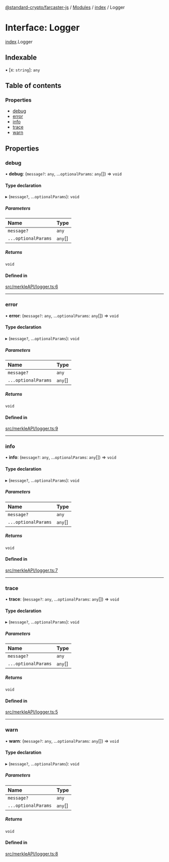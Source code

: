 [@standard-crypto/farcaster-js](../README.md) / [Modules](../modules.md) / [index](../modules/index.md) / Logger

# Interface: Logger

[index](../modules/index.md).Logger

## Indexable

▪ [x: `string`]: `any`

## Table of contents

### Properties

- [debug](index.Logger.md#debug)
- [error](index.Logger.md#error)
- [info](index.Logger.md#info)
- [trace](index.Logger.md#trace)
- [warn](index.Logger.md#warn)

## Properties

### debug

• **debug**: (`message?`: `any`, ...`optionalParams`: `any`[]) => `void`

#### Type declaration

▸ (`message?`, ...`optionalParams`): `void`

##### Parameters

| Name | Type |
| :------ | :------ |
| `message?` | `any` |
| `...optionalParams` | `any`[] |

##### Returns

`void`

#### Defined in

[src/merkleAPI/logger.ts:6](https://github.com/standard-crypto/farcaster-js/blob/main/src/merkleAPI/logger.ts#L6)

___

### error

• **error**: (`message?`: `any`, ...`optionalParams`: `any`[]) => `void`

#### Type declaration

▸ (`message?`, ...`optionalParams`): `void`

##### Parameters

| Name | Type |
| :------ | :------ |
| `message?` | `any` |
| `...optionalParams` | `any`[] |

##### Returns

`void`

#### Defined in

[src/merkleAPI/logger.ts:9](https://github.com/standard-crypto/farcaster-js/blob/main/src/merkleAPI/logger.ts#L9)

___

### info

• **info**: (`message?`: `any`, ...`optionalParams`: `any`[]) => `void`

#### Type declaration

▸ (`message?`, ...`optionalParams`): `void`

##### Parameters

| Name | Type |
| :------ | :------ |
| `message?` | `any` |
| `...optionalParams` | `any`[] |

##### Returns

`void`

#### Defined in

[src/merkleAPI/logger.ts:7](https://github.com/standard-crypto/farcaster-js/blob/main/src/merkleAPI/logger.ts#L7)

___

### trace

• **trace**: (`message?`: `any`, ...`optionalParams`: `any`[]) => `void`

#### Type declaration

▸ (`message?`, ...`optionalParams`): `void`

##### Parameters

| Name | Type |
| :------ | :------ |
| `message?` | `any` |
| `...optionalParams` | `any`[] |

##### Returns

`void`

#### Defined in

[src/merkleAPI/logger.ts:5](https://github.com/standard-crypto/farcaster-js/blob/main/src/merkleAPI/logger.ts#L5)

___

### warn

• **warn**: (`message?`: `any`, ...`optionalParams`: `any`[]) => `void`

#### Type declaration

▸ (`message?`, ...`optionalParams`): `void`

##### Parameters

| Name | Type |
| :------ | :------ |
| `message?` | `any` |
| `...optionalParams` | `any`[] |

##### Returns

`void`

#### Defined in

[src/merkleAPI/logger.ts:8](https://github.com/standard-crypto/farcaster-js/blob/main/src/merkleAPI/logger.ts#L8)

